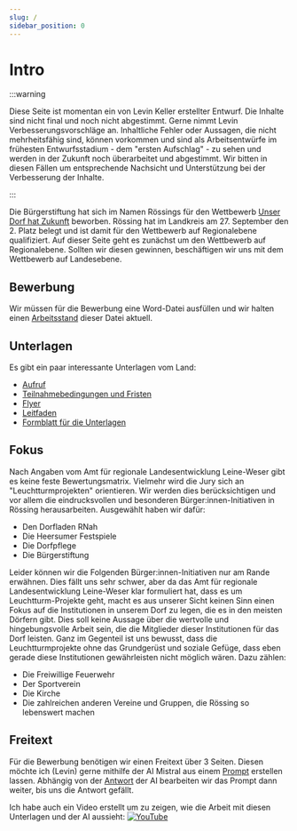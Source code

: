 ```yaml
---
slug: /
sidebar_position: 0
---
```


# Intro

:::warning

Diese Seite ist momentan ein von Levin Keller erstellter Entwurf. Die Inhalte
sind nicht final und noch nicht abgestimmt. Gerne nimmt Levin
Verbesserungsvorschläge an. Inhaltliche Fehler oder Aussagen, die nicht
mehrheitsfähig sind, können vorkommen und sind als Arbeitsentwürfe im frühesten
Entwurfsstadium - dem "ersten Aufschlag" - zu sehen und werden in der Zukunft
noch überarbeitet und abgestimmt. Wir bitten in diesen Fällen um entsprechende
Nachsicht und Unterstützung bei der Verbesserung der Inhalte.

:::

Die Bürgerstiftung hat sich im Namen Rössings für den Wettbewerb
[Unser Dorf hat Zukunft](https://www.ml.niedersachsen.de/startseite/themen/entwicklung_des_landlichen_raums/unser_dorf_hat_zukunft/landeswettbewerb/unser-dorf-hat-zukunft-4881.html)
beworben. Rössing hat im Landkreis am 27. September den 2. Platz belegt und ist
damit für den Wettbewerb auf Regionalebene qualifiziert. Auf dieser Seite geht
es zunächst um den Wettbewerb auf Regionalebene. Sollten wir diesen gewinnen,
beschäftigen wir uns mit dem Wettbewerb auf Landesebene.

## Bewerbung

Wir müssen für die Bewerbung eine Word-Datei ausfüllen und wir halten einen [Arbeitsstand](./bewerbung.docx) dieser Datei aktuell.

## Unterlagen

Es gibt ein paar interessante Unterlagen vom Land:

- [Aufruf](/aufruf.pdf)
- [Teilnahmebedingungen und Fristen](/teilnahmebedingungen.pdf)
- [Flyer](/flyer.pdf)
- [Leitfaden](/leitfaden.pdf)
- [Formblatt für die Unterlagen](/formblatt.docx)

## Fokus

Nach Angaben vom Amt für regionale Landesentwicklung Leine-Weser gibt es keine
feste Bewertungsmatrix. Vielmehr wird die Jury sich an "Leuchtturmprojekten"
orientieren. Wir werden dies berücksichtigen und vor allem die eindrucksvollen
und besonderen Bürger:innen-Initiativen in Rössing herausarbeiten. Ausgewählt
haben wir dafür:

- Den Dorfladen RNah
- Die Heersumer Festspiele
- Die Dorfpflege
- Die Bürgerstiftung

Leider können wir die Folgenden Bürger:innen-Initiativen nur am Rande erwähnen.
Dies fällt uns sehr schwer, aber da das Amt für regionale Landesentwicklung
Leine-Weser klar formuliert hat, dass es um Leuchtturm-Projekte geht, macht es
aus unserer Sicht keinen Sinn einen Fokus auf die Institutionen in unserem Dorf
zu legen, die es in den meisten Dörfern gibt. Dies soll keine Aussage über die
wertvolle und hingebungsvolle Arbeit sein, die die Mitglieder dieser
Institutionen für das Dorf leisten. Ganz im Gegenteil ist uns bewusst, dass die
Leuchtturmprojekte ohne das Grundgerüst und soziale Gefüge, dass eben gerade
diese Institutionen gewährleisten nicht möglich wären. Dazu zählen:

- Die Freiwillige Feuerwehr
- Der Sportverein
- Die Kirche
- Die zahlreichen anderen Vereine und Gruppen, die Rössing so lebenswert machen

## Freitext

Für die Bewerbung benötigen wir einen Freitext über 3 Seiten. Diesen möchte ich
(Levin) gerne mithilfe der AI Mistral aus einem
[Prompt](./freitext-stichpunkte.md) erstellen lassen. Abhängig von der
[Antwort](./freitext.md) der AI bearbeiten wir das Prompt dann weiter, bis uns
die Antwort gefällt.

Ich habe auch ein Video erstellt um zu zeigen, wie die Arbeit mit diesen
Unterlagen und der AI aussieht:
[![YouTube](http://i.ytimg.com/vi/5wCmGzoMVs4/hqdefault.jpg)](https://www.youtube.com/watch?v=5wCmGzoMVs4)
